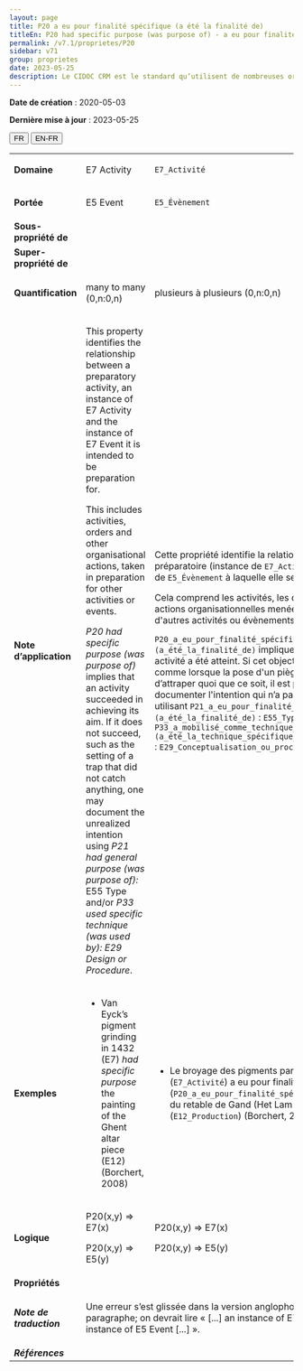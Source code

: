 ```yaml
---
layout: page
title: P20 a eu pour finalité spécifique (a été la finalité de)
titleEn: P20 had specific purpose (was purpose of) - a eu pour finalité spécifique (a été la finalité de)
permalink: /v7.1/proprietes/P20
sidebar: v71
group: proprietes
date: 2023-05-25
description: Le CIDOC CRM est le standard qu’utilisent de nombreuses organisations pour l’échange et l’intégration de jeux de données et de spécifications patrimoniales. Il est développé et maintenu à jour exclusivement en anglais par le CRM SIG, un sous-groupe du Conseil international des musées (ICOM). Ceci est une traduction officielle en français développée par la Traduction en français du CIDOC CRM, une initiative qui offre une version française à jour et accessible ouvertement et gratuitement du standard CIDOC CRM et en démocratise l'usage dans la communauté patrimoniale francophone. ------------ The CIDOC CRM is the standard used by many heritage organizations for the exchange and integration of museum collection datasets and specifications. It is developed and maintained exclusively in English by the CRM SIG, a subgroup of the International Council of Museums (ICOM). This is an official translation developed by the Traduction en français du CIDOC CRM, an initiative offering an open, up-to-date, and free French version of the CIDOC CRM standard, and democratizing its use in the francophone heritage community.
---
```


**Date de création** : 2020-05-03

**Dernière mise à jour** : 2023-05-25

<div class="lang-buttons">
 <button id="fr" class="activate">FR</button>
 <button id="en-fr">EN-FR</button>
</div>

<table>
<tbody>
<tr>
<td><strong>Domaine</strong></td>
<td class="en">
<p>E7 Activity</p>
</td>
<td>
<p><code class="language-plaintext highlighter-rouge">E7_Activité</code></p>
</td>
</tr>
<tr>
<td><strong>Portée</strong></td>
<td class="en">
<p>E5 Event</p>
</td>
<td>
<p><code class="language-plaintext highlighter-rouge">E5_Évènement</code></p>
</td>
</tr>
<tr>
<td><strong>Sous-propriété de</strong></td>
<td class="en">
</td>
<td>
</td>
</tr>
<tr>
<td><strong>Super-propriété de</strong></td>
<td class="en">
</td>
<td>
</td>
</tr>
<tr>
<td><strong>Quantification</strong></td>
<td class="en">
<p>many to many (0,n:0,n)</p>
</td>
<td>
<p>plusieurs à plusieurs (0,n:0,n)</p>
</td>
</tr>
<tr>
<td><strong>Note d’application</strong></td>
<td class="en">
<p>This property identifies the relationship between a preparatory activity, an instance of E7 Activity and the instance of E7 Event it is intended to be preparation for.</p>
<p>This includes activities, orders and other organisational actions, taken in preparation for other activities or events. </p>
<p><em>P20 had specific purpose (was purpose of)</em> implies that an activity succeeded in achieving its aim. If it does not succeed, such as the setting of a trap that did not catch anything, one may document the unrealized intention using <em>P21 had general purpose (was purpose of): </em>E55 Type and/or <em>P33 used specific technique (was used by): E29 Design or Procedure</em>.</p>
</td>
<td>
<p>Cette propriété identifie la relation entre une activité préparatoire (instance de <code class="language-plaintext highlighter-rouge">E7_Activité</code>) et l’instance de <code class="language-plaintext highlighter-rouge">E5_Évènement</code> à laquelle elle se rattache.</p>
<p>Cela comprend les activités, les directives et autres actions organisationnelles menées en préparation d'autres activités ou évènements.</p>
<p><code class="language-plaintext highlighter-rouge">P20_a_eu_pour_finalité_spécifique (a_été_la_finalité_de)</code> implique que l’objectif d’une activité a été atteint. Si cet objectif n’a pas été atteint, comme lorsque la pose d'un piège n'a pas permis d’attraper quoi que ce soit, il est possible de documenter l'intention qui n’a pas été réalisée en utilisant <code class="language-plaintext highlighter-rouge">P21_a_eu_pour_finalité_générale (a_été_la_finalité_de)</code> : <code class="language-plaintext highlighter-rouge">E55_Type</code> et/ou <code class="language-plaintext highlighter-rouge">P33_a_mobilisé_comme_technique_spécifique (a_été_la_technique_spécifique_mise_en_œuvre_dans)</code> : <code class="language-plaintext highlighter-rouge">E29_Conceptualisation_ou_procédure</code>.</p>
</td>
</tr>
<tr>
<td><strong>Exemples</strong></td>
<td class="en">
<ul>
<li><p>Van Eyck’s pigment grinding in 1432 (E7) <em>had specific purpose</em> the painting of the Ghent altar piece (E12) (Borchert, 2008)</p>
</li>
</ul>
</td>
<td>
<ul>
<li><p>Le broyage des pigments par Van Eyck en 1432 (<code class="language-plaintext highlighter-rouge">E7_Activité</code>) a eu pour finalité spécifique (<code class="language-plaintext highlighter-rouge">P20_a_eu_pour_finalité_spécifique</code>) la peinture du retable de Gand (Het Lam Gods<strong>)</strong> (<code class="language-plaintext highlighter-rouge">E12_Production</code>) (Borchert, 2008)</p>
</li>
</ul>
</td>
</tr>
<tr>
<td><strong>Logique</strong></td>
<td class="en">
<p>P20(x,y) ⇒ E7(x)</p>
<p>P20(x,y) ⇒ E5(y)</p>
</td>
<td>
<p>P20(x,y) ⇒ E7(x)</p>
<p>P20(x,y) ⇒ E5(y)</p>
</td>
</tr>
<tr>
<td><strong>Propriétés</strong></td>
<td class="en">
</td>
<td>
</td>
</tr>
<tr>
<td><strong><em>Note de traduction</em></strong></td>
<td colspan="2">
<p>Une erreur s’est glissée dans la version anglophone, au premier paragraphe; on devrait lire « [...] an instance of E7 Activity and the instance of E5 Event [...] ».</p>
</td>
</tr>
<tr>
<td><strong><em>Références</em></strong></td>
<td colspan="2">
</td>
</tr>
</tbody>
</table>
